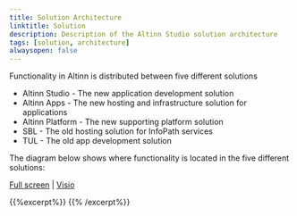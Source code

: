 ```yaml
---
title: Solution Architecture
linktitle: Solution
description: Description of the Altinn Studio solution architecture
tags: [solution, architecture]
alwaysopen: false
---
```


Functionality in Altinn is distributed between five different solutions

- Altinn Studio - The new application development solution
- Altinn Apps - The new hosting and infrastructure solution for applications
- Altinn Platform - The new supporting platform solution
- SBL - The old hosting solution for InfoPath services
- TUL - The old app development solution

The diagram below shows where functionality is located in the five different solutions:

[Full screen](/teknologi/altinnstudio/architecture/components/application/solution/altinn_solutionarchitecture.svg) | [Visio](/teknologi/altinnstudio/architecture/components/application/solution/altinn_solutionarchitecture.vsdx)

{{%excerpt%}}
<object data="/teknologi/altinnstudio/architecture/components/application/solution/altinn_solutionarchitecture.svg" type="image/svg+xml" style="width: 100%;"></object>
{{% /excerpt%}}
